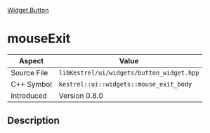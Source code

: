 [Widget.Button](index)
# mouseExit
| Aspect | Value |
| --- | --- |
| Source File | `libKestrel/ui/widgets/button_widget.hpp` |
| C++ Symbol | `kestrel::ui::widgets::mouse_exit_body` |
| Introduced | Version 0.8.0 |
## Description

